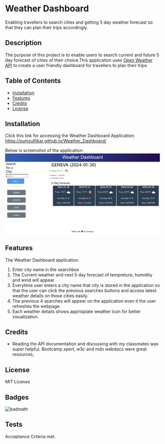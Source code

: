 # Weather Dashboard
Enabling travellers to search cities and getting 5 day weather forecast so that they can plan their trips accordingly.

## Description
The purpose of this project is to enable users to search current and future 5 day forecast of cities of their choice.This application uses [Open Weather API](https://openweathermap.org/forecast5) to create a user friendly dashboard for travellers to plan their trips.

## Table of Contents 
- [Installation](#installation)
- [Features](#features)
- [Credits](#credits)
- [License](#license)

## Installation
Click this link for accessing the Weather Dashboard Application:
https://sumzulfikar.github.io/Weather_Dashboard/


Below is screenshot of the application:
![Weather dashboad with displays 5 day forecast with icons](./images/weather-dashboard.PNG)

## Features
The Weather Dashboard application.
1. Enter city name in the searchbox
2. The Current weather and next 5 day forecast of tempreture, humidity and wind will appear
3. Everytime user enters a city name that city is stored in the application so that the user can click the previous searches  buttons and access latest weather details on those cities easily.
4. The previous 4 searches will appear on the application even it the user refreshes the webpage.
5. Each weather details shows appriopiate weather icon for better visualization.

## Credits
- Reading the API documentation and discussing with my classmates was super helpful. Bootcamp xpert, w3c and mdn webdocs were great resources,

## License
MIT License

## Badges
![badmath](https://github.com/sumzulfikar?tab=achievements)

## Tests
Acceptance Criteria met.

